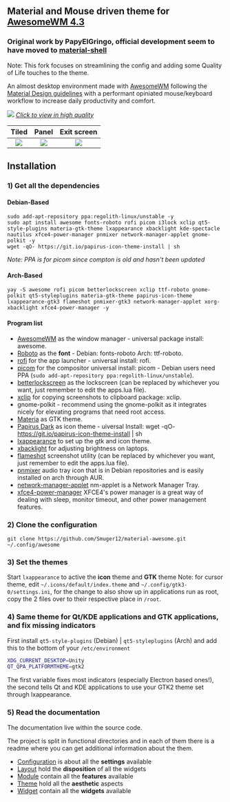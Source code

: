 ## Material and Mouse driven theme for [AwesomeWM 4.3](https://awesomewm.org/)
### Original work by PapyElGringo, official development seem to have moved to [material-shell](https://github.com/PapyElGringo/material-shell)

Note: This fork focuses on streamlining the config and adding some Quality of Life touches to the theme.

An almost desktop environment made with [AwesomeWM](https://awesomewm.org/) following the [Material Design guidelines](https://material.io) with a performant opiniated mouse/keyboard workflow to increase daily productivity and comfort.

[![](./theme/PapyElGringo-theme/demo.gif?raw=true)](https://www.reddit.com/r/unixporn/comments/anp51q/awesome_material_awesome_workflow/)
*[Click to view in high quality](https://www.reddit.com/r/unixporn/comments/anp51q/awesome_material_awesome_workflow/)*

| Tiled         | Panel         | Exit screen   |
|:-------------:|:-------------:|:-------------:|
|![](https://i.imgur.com/fELCtep.png)|![](https://i.imgur.com/7IthpQS.png)|![](https://i.imgur.com/rcKOLYQ.png)|

## Installation

### 1) Get all the dependencies

#### Debian-Based

```
sudo add-apt-repository ppa:regolith-linux/unstable -y
sudo apt install awesome fonts-roboto rofi picom i3lock xclip qt5-style-plugins materia-gtk-theme lxappearance xbacklight kde-spectacle nautilus xfce4-power-manager pnmixer network-manager-applet gnome-polkit -y
wget -qO- https://git.io/papirus-icon-theme-install | sh
```

*Note: PPA is for picom since compton is old and hasn't been updated*

#### Arch-Based

```
yay -S awesome rofi picom betterlockscreen xclip ttf-roboto gnome-polkit qt5-styleplugins materia-gtk-theme papirus-icon-theme lxappearance-gtk3 flameshot pnmixer-gtk3 network-manager-applet xorg-xbacklight xfce4-power-manager -y
```

#### Program list

- [AwesomeWM](https://awesomewm.org/) as the window manager - universal package install: awesome.
- [Roboto](https://fonts.google.com/specimen/Roboto) as the **font** - Debian: fonts-roboto Arch: ttf-roboto.
- [rofi](https://github.com/DaveDavenport/rofi) for the app launcher - universal install: rofi.
- [picom](https://github.com/yshui/picom) for the compositor universal install: picom - Debian users need PPA (`sudo add-apt-repository ppa:regolith-linux/unstable`).
- [betterlockscreen](https://github.com/pavanjadhaw/betterlockscreen) as the lockscreen (can be replaced by whichever you want, just remember to edit the apps.lua file).
- [xclip](https://github.com/astrand/xclip) for copying screenshots to clipboard package: xclip.
- gnome-polkit - recommend using the gnome-polkit as it integrates nicely for elevating programs that need root access.
- [Materia](https://github.com/nana-4/materia-theme) as GTK theme.
- [Papirus Dark](https://github.com/PapirusDevelopmentTeam/papirus-icon-theme) as icon theme - uiversal Install: wget -qO- https://git.io/papirus-icon-theme-install | sh
- [lxappearance](https://sourceforge.net/projects/lxde/files/LXAppearance/) to set up the gtk and icon theme.
- [xbacklight](https://www.x.org/archive/X11R7.5/doc/man/man1/xbacklight.1.html) for adjusting brightness on laptops.
- [flameshot](https://flameshot.js.org/#/) screenshot utility (can be replaced by whichever you want, just remember to edit the apps.lua file).
- [pnmixer](https://github.com/nicklan/pnmixer) audio tray icon that is in Debian repositories and is easily installed on arch through AUR.
- [network-manager-applet](https://gitlab.gnome.org/GNOME/network-manager-applet) nm-applet is a Network Manager Tray.
- [xfce4-power-manager](https://docs.xfce.org/xfce/xfce4-power-manager/start) XFCE4's power manager is a great way of dealing with sleep, monitor timeout, and other power management features.

### 2) Clone the configuration

```
git clone https://github.com/Smuger12/material-awesome.git ~/.config/awesome
```

### 3) Set the themes

Start `lxappearance` to active the **icon** theme and **GTK** theme
Note: for cursor theme, edit `~/.icons/default/index.theme` and `~/.config/gtk3-0/settings.ini`, for the change to also show up in applications run as root, copy the 2 files over to their respective place in `/root`.

### 4) Same theme for Qt/KDE applications and GTK applications, and fix missing indicators

First install `qt5-style-plugins` (Debian) | `qt5-styleplugins` (Arch) and add this to the bottom of your `/etc/environment`

```bash
XDG_CURRENT_DESKTOP=Unity
QT_QPA_PLATFORMTHEME=gtk2
```

The first variable fixes most indicators (especially Electron based ones!), the second tells Qt and KDE applications to use your GTK2 theme set through lxappearance.

### 5) Read the documentation

The documentation live within the source code.

The project is split in functional directories and in each of them there is a readme where you can get additional information about the them.

* [Configuration](./configuration) is about all the **settings** available
* [Layout](./layout) hold the **disposition** of all the widgets
* [Module](./module) contain all the **features** available
* [Theme](./theme) hold all the **aesthetic** aspects
* [Widget](./widget) contain all the **widgets** available

